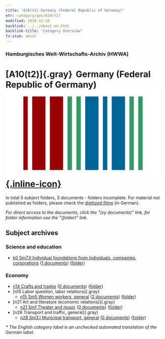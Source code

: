 ```yaml
---
title: "A10(t2) Germany (Federal Republic of Germany)"
etr: category/geo/A10(t2)
modified: 2020-12-18
backlink: ../../about.en.html
backlink-title: "Category Overview"
fn-stub: about
---
```


### Hamburgisches Welt-Wirtschafts-Archiv (HWWA)
# [A10(t2)]{.gray}&#8201; Germany (Federal Republic of Germany)&#160; [![Wikidata item](/images/Wikidata-logo.svg){.inline-icon}](http://www.wikidata.org/entity/Q713750)





In total 5 subject folders, 3 documents - folders incomplete.
For material not published as folders, please check the [digitized films](/film/h1_sh) (in German).

_For direct access to the documents, click the "(xy documents)" link, for folder information use the "(folder)" link._

## Subject archives



### Science and education

  - [k0 Sm7.II Individual foundations from individuals, companies, corporations](../../../subject/about.en.html#k0_Sm7.II) (<a href="https://dfg-viewer.de/show/?tx_dlf[id]=https://pm20.zbw.eu/mets/sh/1872xx/187232/1872xx/187226/public.mets.en.xml" target="_blank">1 documents</a>) ([folder](http://purl.org/pressemappe20/folder/sh/187232,187226))

### Economy

- [n14 Crafts and trades](../../../subject/about.en.html#n14) (<a href="https://dfg-viewer.de/show/?tx_dlf[id]=https://pm20.zbw.eu/mets/sh/1872xx/187232/1451xx/145135/public.mets.en.xml" target="_blank">0 documents</a>) ([folder](http://purl.org/pressemappe20/folder/sh/187232,145135))
- [n15 Labor question, labor relations]{.gray}
  - [n15 Sm5 Women workers, general](../../../subject/about.en.html#n15_Sm5) (<a href="https://dfg-viewer.de/show/?tx_dlf[id]=https://pm20.zbw.eu/mets/sh/1872xx/187232/1451xx/145166/public.mets.en.xml" target="_blank">2 documents</a>) ([folder](http://purl.org/pressemappe20/folder/sh/187232,145166))
- [n21 Art and literature (economic relations)]{.gray}
  - [n21 Sm1 Theater and music](../../../subject/about.en.html#n21_Sm1) (<a href="https://dfg-viewer.de/show/?tx_dlf[id]=https://pm20.zbw.eu/mets/sh/1872xx/187232/1452xx/145297/public.mets.en.xml" target="_blank">0 documents</a>) ([folder](http://purl.org/pressemappe20/folder/sh/187232,145297))
- [n28 Transport and traffic, general]{.gray}
  - [n28 Sm3.I Municipal transport, general](../../../subject/about.en.html#n28_Sm3.I) (<a href="https://dfg-viewer.de/show/?tx_dlf[id]=https://pm20.zbw.eu/mets/sh/1872xx/187232/1455xx/145513/public.mets.en.xml" target="_blank">0 documents</a>) ([folder](http://purl.org/pressemappe20/folder/sh/187232,145513))


_* The English category label is an unchecked automated translation of the German label._

